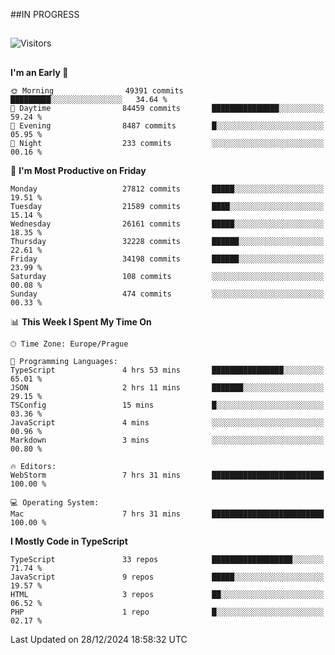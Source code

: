 ##IN PROGRESS
##
![Visitors](https://komarev.com/ghpvc/?username=petrbui&style=for-the-badge&label=Visitors+👀)



##
<!--
[![My GitHub stats](https://github-readme-stats.vercel.app/api?username=petrbui&theme=github_dark)](https://github.com/anuraghazra/github-readme-stats)

[![My wakatime stats](https://github-readme-stats.vercel.app/api/wakatime?username=petrbui&theme=github_dark)](https://github.com/anuraghazra/github-readme-stats)
-->
<!--START_SECTION:waka-->
**I'm an Early 🐤** 

```text
🌞 Morning                49391 commits       █████████░░░░░░░░░░░░░░░░   34.64 % 
🌆 Daytime                84459 commits       ███████████████░░░░░░░░░░   59.24 % 
🌃 Evening                8487 commits        █░░░░░░░░░░░░░░░░░░░░░░░░   05.95 % 
🌙 Night                  233 commits         ░░░░░░░░░░░░░░░░░░░░░░░░░   00.16 % 
```
📅 **I'm Most Productive on Friday** 

```text
Monday                   27812 commits       █████░░░░░░░░░░░░░░░░░░░░   19.51 % 
Tuesday                  21589 commits       ████░░░░░░░░░░░░░░░░░░░░░   15.14 % 
Wednesday                26161 commits       █████░░░░░░░░░░░░░░░░░░░░   18.35 % 
Thursday                 32228 commits       ██████░░░░░░░░░░░░░░░░░░░   22.61 % 
Friday                   34198 commits       ██████░░░░░░░░░░░░░░░░░░░   23.99 % 
Saturday                 108 commits         ░░░░░░░░░░░░░░░░░░░░░░░░░   00.08 % 
Sunday                   474 commits         ░░░░░░░░░░░░░░░░░░░░░░░░░   00.33 % 
```


📊 **This Week I Spent My Time On** 

```text
🕑︎ Time Zone: Europe/Prague

💬 Programming Languages: 
TypeScript               4 hrs 53 mins       ████████████████░░░░░░░░░   65.01 % 
JSON                     2 hrs 11 mins       ███████░░░░░░░░░░░░░░░░░░   29.15 % 
TSConfig                 15 mins             █░░░░░░░░░░░░░░░░░░░░░░░░   03.36 % 
JavaScript               4 mins              ░░░░░░░░░░░░░░░░░░░░░░░░░   00.96 % 
Markdown                 3 mins              ░░░░░░░░░░░░░░░░░░░░░░░░░   00.80 % 

🔥 Editors: 
WebStorm                 7 hrs 31 mins       █████████████████████████   100.00 % 

💻 Operating System: 
Mac                      7 hrs 31 mins       █████████████████████████   100.00 % 
```

**I Mostly Code in TypeScript** 

```text
TypeScript               33 repos            ██████████████████░░░░░░░   71.74 % 
JavaScript               9 repos             █████░░░░░░░░░░░░░░░░░░░░   19.57 % 
HTML                     3 repos             ██░░░░░░░░░░░░░░░░░░░░░░░   06.52 % 
PHP                      1 repo              █░░░░░░░░░░░░░░░░░░░░░░░░   02.17 % 
```




 Last Updated on 28/12/2024 18:58:32 UTC
<!--END_SECTION:waka-->
